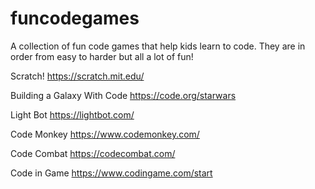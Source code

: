 # funcodegames
A collection of fun code games that help kids learn to code. They are in order from easy to harder but all a lot of fun!

Scratch!
https://scratch.mit.edu/

Building a Galaxy With Code
https://code.org/starwars

Light Bot
https://lightbot.com/

Code Monkey
https://www.codemonkey.com/

Code Combat
https://codecombat.com/

Code in Game
https://www.codingame.com/start
